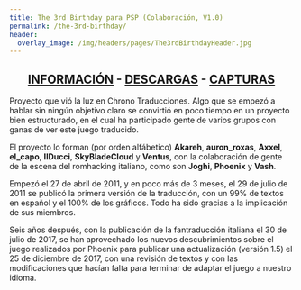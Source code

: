 ```yaml
---
title: The 3rd Birthday para PSP (Colaboración, V1.0)
permalink: /the-3rd-birthday/
header:
  overlay_image: /img/headers/pages/The3rdBirthdayHeader.jpg
---
```

<h2 style="text-align: center;"><strong><a href="/the-3rd-birthday/informacion/">INFORMACIÓN</a> - <a href="/the-3rd-birthday/descargar/">DESCARGAS</a> - <a href="/the-3rd-birthday/capturas/">CAPTURAS</a></strong></h2>

Proyecto que vió la luz en Chrono Traducciones. Algo que se empezó a hablar sin ningún 
objetivo claro se convirtió en poco tiempo en un proyecto bien estructurado, en el cual 
ha participado gente de varios grupos con ganas de ver este juego traducido.

El proyecto lo forman (por orden alfábetico) **Akareh**, **auron_roxas**, **Axxel**, 
**el_capo**, **IlDucci**, **SkyBladeCloud** y **Ventus**, con la colaboración de gente 
de la escena del romhacking italiano, como son **Joghi**, **Phoenix** y **Vash**.

Empezó el 27 de abril de 2011, y en poco más de 3 meses, el 29 de julio de 2011 se 
publicó la primera versión de la traducción, con un 99% de textos en español y el 100% 
de los gráficos. Todo ha sido gracias a la implicación de sus miembros.

Seis años después, con la publicación de la fantraducción italiana el 30 de julio de 
2017, se han aprovechado los nuevos descubrimientos sobre el juego realizados por Phoenix 
para publicar una actualización (versión 1.5) el 25 de diciembre de 2017, con una revisión 
de textos y con las modificaciones que hacían falta para terminar de adaptar el juego a 
nuestro idioma.
